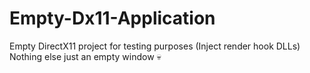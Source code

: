 # Empty-Dx11-Application
Empty DirectX11 project for testing purposes (Inject render hook DLLs)
Nothing else just an empty window 💀
